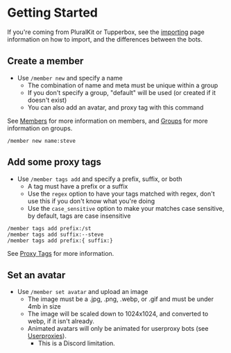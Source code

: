 # Getting Started

If you're coming from PluralKit or Tupperbox, see the [importing](/guide/importing.md) page information on how to import, and the differences between the bots.

## Create a member

- Use `/member new` and specify a name
  - The combination of name and meta must be unique within a group
  - If you don't specify a group, "default" will be used (or created if it doesn't exist)
  - You can also add an avatar, and proxy tag with this command

See [Members](/guide/members.md) for more information on members, and [Groups](/guide/groups.md) for more information on groups.

```text :no-line-numbers
/member new name:steve
```

## Add some proxy tags

- Use `/member tags add` and specify a prefix, suffix, or both
  - A tag must have a prefix or a suffix
  - Use the `regex` option to have your tags matched with regex, don't use this if you don't know what you're doing
  - Use the `case_sensitive` option to make your matches case sensitive, by default, tags are case insensitive
```text :no-line-numbers
/member tags add prefix:/st
/member tags add suffix:--steve
/member tags add prefix:{ suffix:}
```

See [Proxy Tags](/guide/members.md#proxy-tags) for more information.

## Set an avatar

- Use `/member set avatar` and upload an image
  - The image must be a .jpg, .png, .webp, or .gif and must be under 4mb in size
  - The image will be scaled down to 1024x1024, and converted to webp, if it isn't already.
  - Animated avatars will only be animated for userproxy bots (see [Userproxies](/guide/userproxies.md)).
    - This is a Discord limitation.
